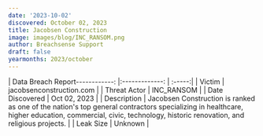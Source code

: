 ```yaml
---
date: '2023-10-02'
discovered: October 02, 2023
title: Jacobsen Construction
image: images/blog/INC_RANSOM.png
author: Breachsense Support
draft: false
yearmonths: 2023/october
---
```


| Data Breach Report------------:     |:-------------:    | :-----:|
| Victim      | jacobsenconstruction.com      | 
| Threat Actor      | INC_RANSOM      | 
| Date Discovered      | Oct 02, 2023      | 
| Description      | Jacobsen Construction is ranked as one of the nation's top general contractors specializing in healthcare, higher education, commercial, civic, technology, historic renovation, and religious projects.      | 
| Leak Size      | Unknown      | 

